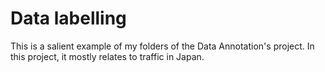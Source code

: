 # Data labelling
This is a salient example of my folders of the Data Annotation's project. In this project, it mostly relates to traffic in Japan.
